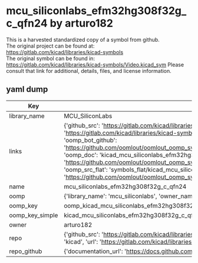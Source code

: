 # mcu_siliconlabs_efm32hg308f32g_c_qfn24 by arturo182  
This is a harvested standardized copy of a symbol from github.  
The original project can be found at:  
https://gitlab.com/kicad/libraries/kicad-symbols  
The original symbol can be found in:
https://gitlab.com/kicad/libraries/kicad-symbols/Video.kicad_sym
Please consult that link for additional, details, files, and license information.  
## yaml dump  
| Key | Value |  
| --- | --- |  
| library_name | MCU_SiliconLabs |  
| links | {'github_src': 'https://gitlab.com/kicad/libraries/kicad-symbols/Video.kicad_sym', 'github_src_repo': 'https://gitlab.com/kicad/libraries/kicad-symbols', 'oomp_bot': 'kicad_mcu_siliconlabs_efm32hg308f32g_c_qfn24/working', 'oomp_bot_github': 'https://github.com/oomlout/oomlout_oomp_symbol_bot/tree/main/kicad_mcu_siliconlabs_efm32hg308f32g_c_qfn24/working', 'oomp_doc': 'kicad_mcu_siliconlabs_efm32hg308f32g_c_qfn24/working', 'oomp_doc_github': 'https://github.com/oomlout/oomlout_oomp_symbol_doc/tree/main/kicad_mcu_siliconlabs_efm32hg308f32g_c_qfn24/working', 'oomp_src_flat': 'symbols_flat/kicad_mcu_siliconlabs_efm32hg308f32g_c_qfn24/working', 'oomp_src_flat_github': 'https://github.com/oomlout/oomlout_oomp_symbol_src/tree/main/kicad_mcu_siliconlabs_efm32hg308f32g_c_qfn24/working'} |  
| name | mcu_siliconlabs_efm32hg308f32g_c_qfn24 |  
| oomp | {'library_name': 'mcu_siliconlabs', 'owner_name': 'kicad', 'symbol_name': 'mcu_siliconlabs_efm32hg308f32g_c_qfn24'} |  
| oomp_key | oomp_kicad_mcu_siliconlabs_efm32hg308f32g_c_qfn24 |  
| oomp_key_simple | kicad_mcu_siliconlabs_efm32hg308f32g_c_qfn24 |  
| owner | arturo182 |  
| repo | {'github_src': 'https://gitlab.com/kicad/libraries/kicad-symbols/Video.kicad_sym', 'name': 'libraries/kicad-symbols', 'owner': 'kicad', 'url': 'https://gitlab.com/kicad/libraries/kicad-symbols'} |  
| repo_github | {'documentation_url': 'https://docs.github.com/rest/repos/repos#get-a-repository', 'message': 'Not Found'} |  

